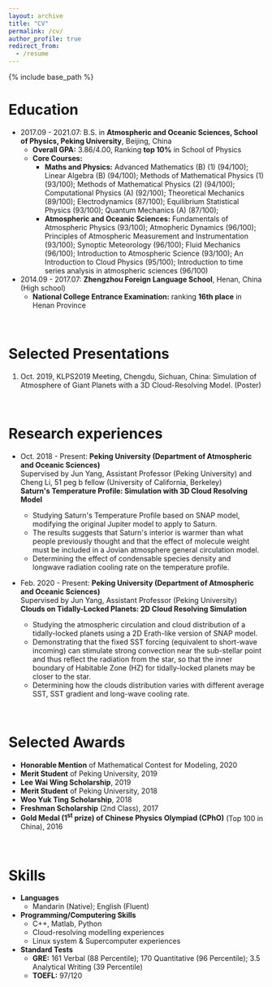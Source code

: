 ```yaml
---
layout: archive
title: "CV"
permalink: /cv/
author_profile: true
redirect_from:
  - /resume
---
```


{% include base_path %}

Education
======
* 2017.09 - 2021.07: B.S. in **Atmospheric and Oceanic Sciences, School of Physics, Peking University**, Beijing, China
  * **Overall GPA:** 3.86/4.00, Ranking **top 10%** in School of Physics
  * **Core Courses:** 
    * **Maths and Physics:** Advanced Mathematics (B) (1) (94/100); Linear Algebra (B) (94/100); Methods of Mathematical Physics (1) (93/100); Methods of Mathematical Physics (2) (94/100); Computational Physics (A) (92/100); Theoretical Mechanics (89/100); Electrodynamics (87/100); Equilibrium Statistical Physics (93/100); Quantum Mechanics (A) (87/100);
    * **Atmospheric and Oceanic Sciences:** Fundamentals of Atmospheric Physics (93/100); Atmopheric Dynamics (96/100); Principles of Atmospheric Measurement and Instrumentation (93/100); Synoptic Meteorology (96/100); Fluid Mechanics (96/100); Introduction to Atmospheric Science (93/100); An Introduction to Cloud Physics (95/100); Introduction to time series analysis in atmospheric sciences (96/100)
* 2014.09 - 2017.07: **Zhengzhou Foreign Language School**, Henan, China (High school)
  * **National College Entrance Examination:** ranking **16th place** in Henan Province

<br>

Selected Presentations
======
1. Oct. 2019, KLPS2019 Meeting, Chengdu, Sichuan, China: Simulation of Atmosphere of Giant Planets with a 3D Cloud-Resolving Model. (Poster)

<br>

Research experiences
======
* Oct. 2018 - Present: **Peking University (Department of Atmospheric and Oceanic Sciences)** <br>
  Supervised by Jun Yang, Assistant Professor (Peking University) and Cheng Li, 51 peg b fellow (University of California, Berkeley) <br>
  **Saturn's Temperature Profile: Simulation with 3D Cloud Resolving Model**
  * Studying Saturn's Temperature Profile based on SNAP model, modifying the original Jupiter model to apply to Saturn.
  * The results suggests that Saturn's interior is warmer than what people previously thought and that the effect of molecule weight must be included in a Jovian atmosphere general circulation model.
  * Determining the effect of condensable species density and longwave radiation cooling rate on the temperature profile.

* Feb. 2020 - Present: **Peking University (Department of Atmospheric and Oceanic Sciences)** <br>
  Supervised by Jun Yang, Assistant Professor (Peking University) <br>
  **Clouds on Tidally-Locked Planets: 2D Cloud Resolving Simulation**
  * Studying the atmospheric circulation and cloud distribution of a tidally-locked planets using a 2D Erath-like version of SNAP model.
  * Demonstrating that the fixed SST forcing (equivalent to short-wave incoming) can stimulate strong convection near the sub-stellar point and thus reflect the radiation from the star, so that the inner boundary of Habitable Zone (HZ) for tidally-locked planets may be closer to the star.
  * Determining how the clouds distribution varies with different average SST, SST gradient and long-wave cooling rate.

<br>

Selected Awards
======
* **Honorable Mention** of Mathematical Contest for Modeling, 2020
* **Merit Student** of Peking University, 2019
* **Lee Wai Wing Scholarship**, 2019
* **Merit Student** of Peking University, 2018
* **Woo Yuk Ting Scholarship**, 2018
* **Freshman Scholarship** (2nd Class), 2017
* **Gold Medal (1<sup>st</sup> prize) of Chinese Physics Olympiad (CPhO)** (Top 100 in China), 2016

<br>

Skills
======
* **Languages**
  * Mandarin (Native); English (Fluent)
* **Programming/Computering Skills**
  * C++, Matlab, Python
  * Cloud-resolving modelling experiences
  * Linux system & Supercomputer experiences
* **Standard Tests**
  * **GRE:** 161 Verbal (88 Percentile); 170 Quantitative (96 Percentile); 3.5 Analytical Writing (39 Percentile)
  * **TOEFL:** 97/120

